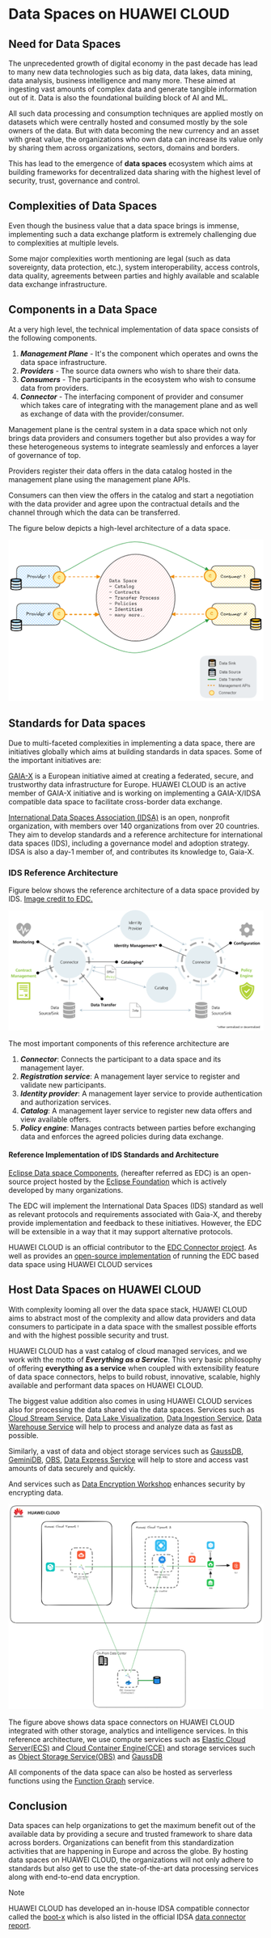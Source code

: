 # Data Spaces on HUAWEI CLOUD

## Need for Data Spaces
The unprecedented growth of digital economy in the past decade has lead to many new data technologies such as
big data, data lakes, data mining, data analysis, business intelligence and many more. 
These aimed at ingesting vast amounts of complex data
and generate tangible information out of it. Data is also the foundational building block of AI and ML.

All such data processing and consumption techniques are applied mostly on datasets which were centrally hosted
and consumed mostly by the sole owners of the data. But with data becoming the new currency and an asset with great value,
the organizations who own data can increase its value only by sharing them across organizations, sectors, domains and borders.

This has lead to the emergence of **data spaces** ecosystem which aims at building frameworks for
decentralized data sharing with the highest level of security, trust, governance and control.

## Complexities of Data Spaces

Even though the business value that a data space brings is immense, 
implementing such a data exchange platform is extremely challenging due to complexities at multiple levels.

Some major complexities worth mentioning are legal (such as data sovereignty, data protection, etc.), 
system interoperability, access controls, data quality, agreements between parties and highly available and scalable 
data exchange infrastructure. 

## Components in a Data Space

At a very high level, the technical implementation of data space consists of the following components.

1. **_Management Plane_** - It's the component which operates and owns the data space infrastructure. 
2. **_Providers_** - The source data owners who wish to share their data.
3. **_Consumers_** - The participants in the ecosystem who wish to consume data from  providers.
4. **_Connector_** - The interfacing component of provider and consumer which takes care of integrating with the management 
plane and as well as exchange of data with the provider/consumer. 

Management plane is the central system in a data space which not only brings data providers and consumers together but 
also provides a way for these heterogeneous systems to integrate seamlessly and enforces a layer of governance of top. 

Providers register their data offers in the data catalog hosted in the management plane using the management plane APIs.

Consumers can then view the offers in the catalog and start a negotiation with the data provider and agree upon the contractual details 
and the channel through which the data can be transferred. 

The figure below depicts a high-level architecture of a data space.

![file](dataspace-highlevel-export.png)

## Standards for Data spaces

Due to multi-faceted complexities in implementing a data space, there are initiatives globally which aims at building 
standards in data spaces. Some of the important initiatives are:

[GAIA-X](https://www.bmwk.de/Redaktion/DE/Dossier/gaia-x.html) is a European initiative aimed at creating a federated, 
secure, and trustworthy data infrastructure for Europe. HUAWEI CLOUD is an active member of GAIA-X initiative and is 
working on implementing a GAIA-X/IDSA compatible data space to facilitate cross-border data exchange. 

[International Data Spaces Association (IDSA)](https://internationaldataspaces.org/) is an open, nonprofit organization, 
with members over 140 organizations from over 20 countries. 
They aim to develop standards and a reference architecture for international data spaces (IDS), 
including a governance model and adoption strategy. IDSA is also a day-1 member of, and contributes its knowledge to, Gaia-X.

### IDS Reference Architecture

Figure below shows the reference architecture of a data space provided by IDS. 
[Image credit to EDC.](https://eclipse-edc.github.io/docs/#/README?id=introduction)

![IDS Data Space Reference Architecture](idsa-ref-architecture.png)

The most important components of this reference architecture are

1. **_Connector_**: Connects the participant to a data space and its management layer.
2. **_Registration service_**: A management layer service to register and validate new participants.
3. **_Identity provider_**:  A management layer service to provide authentication and authorization services.
4. **_Catalog_**: A management layer service to register new data offers and view available offers.
5. **_Policy engine_**: Manages contracts between parties before exchanging data 
and enforces the agreed policies during data exchange.

#### Reference Implementation of IDS Standards and Architecture

[Eclipse Data space Components](https://projects.eclipse.org/projects/technology.edc), (hereafter referred as EDC) 
is an open-source project hosted 
by the [Eclipse Foundation](https://www.eclipse.org/) which is actively developed by many organizations. 

The EDC will implement the International Data Spaces (IDS) standard as well as relevant protocols and requirements associated with Gaia-X, 
and thereby provide implementation and feedback to these initiatives. 
However, the EDC will be extensible in a way that it may support alternative protocols.

HUAWEI CLOUD is an official contributor to the [EDC Connector project](https://github.com/eclipse-edc/Connector). 
As well as provides an [open-source implementation](https://github.com/eclipse-edc/Technology-HuaweiCloud) 
of running the EDC based data space using HUAWEI CLOUD services 

## Host Data Spaces on HUAWEI CLOUD

With complexity looming all over the data space stack, HUAWEI CLOUD aims to abstract most of the complexity and 
allow data providers and data consumers to participate in a data space with the smallest possible efforts 
and with the highest possible security and trust. 

HUAWEI CLOUD has a vast catalog of cloud managed services, and we work with the motto of **_Everything as a Service_**. 
This very basic philosophy of offering **everything as a service** when coupled with extensibility feature of data space connectors, 
helps to build robust, innovative, scalable, highly available and performant data spaces on HUAWEI CLOUD.

The biggest value addition also comes in using HUAWEI CLOUD services also for processing the data shared via the 
data spaces. Services such as [Cloud Stream Service](https://www.huaweicloud.com/intl/en-us/product/cs.html), 
[Data Lake Visualization](https://www.huaweicloud.com/intl/en-us/product/dlv.html), 
[Data Ingestion Service](https://www.huaweicloud.com/intl/en-us/product/dis.html),
[Data Warehouse Service](https://www.huaweicloud.com/intl/en-us/product/dws.html) 
will help to process and analyze data as fast as possible. 

Similarly, a vast of data and object storage services such as [GaussDB](https://www.huaweicloud.com/intl/en-us/product/gaussdb.html),
[GeminiDB](https://www.huaweicloud.com/intl/en-us/product/geminidb.html), 
[OBS](https://www.huaweicloud.com/intl/en-us/product/obs.html), 
[Data Express Service](https://www.huaweicloud.com/intl/en-us/product/des.html) will help to store and access 
vast amounts of data securely and quickly.

And services such as [Data Encryption Workshop](https://www.huaweicloud.com/intl/en-us/product/dew.html) enhances 
security by encrypting data.

![Data Space on HUAWEI CLOUD](data-space-on-huawei-cloud.png)

The figure above shows data space connectors on HUAWEI CLOUD integrated with other storage, analytics and intelligence services. 
In this reference architecture, we use compute services such as 
[Elastic Cloud Server(ECS)](https://www.huaweicloud.com/intl/en-us/product/ecs.html) 
and [Cloud Container Engine(CCE)](https://www.huaweicloud.com/intl/en-us/product/cce.html) and 
storage services such as [Object Storage Service(OBS)](https://www.huaweicloud.com/intl/en-us/product/obs.html) 
and [GaussDB](https://www.huaweicloud.com/intl/en-us/product/gaussdb.html)

All components of the data space can also be hosted as serverless functions using the 
[Function Graph](https://www.huaweicloud.com/intl/en-us/product/functiongraph.html) service.

## Conclusion

Data spaces can help organizations to get the maximum benefit out of the available data by providing a secure and 
trusted framework to share data across borders. 
Organizations can benefit from this standardization activities that are happening in Europe and across the globe. 
By hosting data spaces on HUAWEI CLOUD, the organizations will not only adhere to standards but also get to use 
the state-of-the-art data processing services along with end-to-end data encryption. 

> [!NOTE]
> HUAWEI CLOUD has developed an in-house IDSA compatible connector called the [boot-x](https://www.boot-x.eu/) which is also listed in the official IDSA
[data connector report](https://internationaldataspaces.org/data-connector-report/).